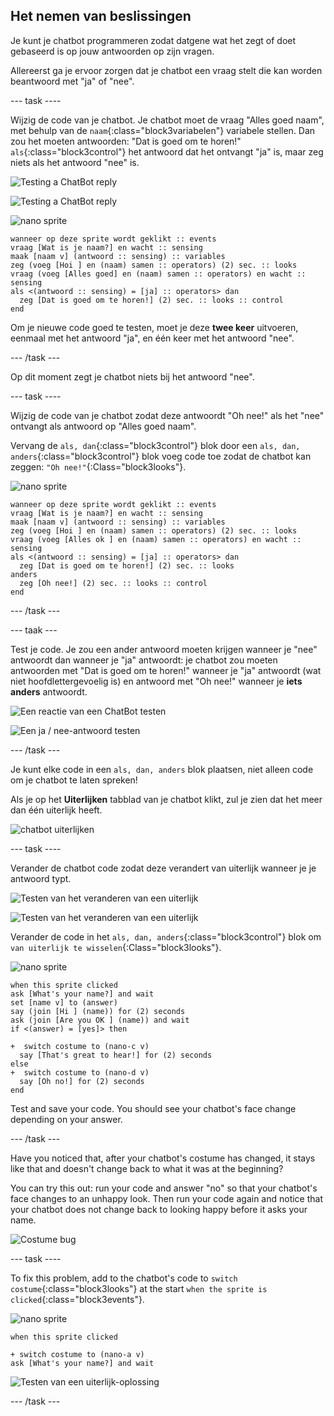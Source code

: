 ## Het nemen van beslissingen

Je kunt je chatbot programmeren zodat datgene wat het zegt of doet gebaseerd is op jouw antwoorden op zijn vragen.

Allereerst ga je ervoor zorgen dat je chatbot een vraag stelt die kan worden beantwoord met "ja" of "nee".

\--- task \----

Wijzig de code van je chatbot. Je chatbot moet de vraag "Alles goed naam", met behulp van de `naam`{:class="block3variabelen"} variabele stellen. Dan zou het moeten antwoorden: "Dat is goed om te horen!" `als`{:class="block3control"} het antwoord dat het ontvangt "ja" is, maar zeg niets als het antwoord "nee" is.

![Testing a ChatBot reply](images/chatbot-if-test1-annotated.png)

![Testing a ChatBot reply](images/chatbot-if-test2.png)

![nano sprite](images/nano-sprite.png)

```blocks3
wanneer op deze sprite wordt geklikt :: events
vraag [Wat is je naam?] en wacht :: sensing
maak [naam v] (antwoord :: sensing) :: variables
zeg (voeg [Hoi ] en (naam) samen :: operators) (2) sec. :: looks
vraag (voeg [Alles goed] en (naam) samen :: operators) en wacht :: sensing
als <(antwoord :: sensing) = [ja] :: operators> dan 
  zeg [Dat is goed om te horen!] (2) sec. :: looks :: control
end
```

Om je nieuwe code goed te testen, moet je deze **twee keer** uitvoeren, eenmaal met het antwoord "ja", en één keer met het antwoord "nee".

\--- /task \---

Op dit moment zegt je chatbot niets bij het antwoord "nee".

\--- task \----

Wijzig de code van je chatbot zodat deze antwoordt "Oh nee!" als het "nee" ontvangt als antwoord op "Alles goed naam".

Vervang de `als, dan`{:class="block3control"} blok door een `als, dan, anders`{:class="block3control"} blok voeg code toe zodat de chatbot kan zeggen: `"Oh nee!"`{:Class="block3looks"}.

![nano sprite](images/nano-sprite.png)

```blocks3
wanneer op deze sprite wordt geklikt :: events
vraag [Wat is je naam?] en wacht :: sensing
maak [naam v] (antwoord :: sensing) :: variables
zeg (voeg [Hoi ] en (naam) samen :: operators) (2) sec. :: looks
vraag (voeg [Alles ok ] en (naam) samen :: operators) en wacht :: sensing
als <(antwoord :: sensing) = [ja] :: operators> dan 
  zeg [Dat is goed om te horen!] (2) sec. :: looks
anders
  zeg [Oh nee!] (2) sec. :: looks :: control
end
```

\--- /task \---

\--- taak \---

Test je code. Je zou een ander antwoord moeten krijgen wanneer je "nee" antwoordt dan wanneer je "ja" antwoordt: je chatbot zou moeten antwoorden met "Dat is goed om te horen!" wanneer je "ja" antwoordt (wat niet hoofdlettergevoelig is) en antwoord met "Oh nee!" wanneer je **iets anders** antwoordt.

![Een reactie van een ChatBot testen](images/chatbot-if-test2.png)

![Een ja / nee-antwoord testen](images/chatbot-if-else-test.png)

\--- /task \---

Je kunt elke code in een `als, dan, anders` blok plaatsen, niet alleen code om je chatbot te laten spreken!

Als je op het **Uiterlijken** tabblad van je chatbot klikt, zul je zien dat het meer dan één uiterlijk heeft.

![chatbot uiterlijken](images/chatbot-costume-view-annotated.png)

\--- task \----

Verander de chatbot code zodat deze verandert van uiterlijk wanneer je je antwoord typt.

![Testen van het veranderen van een uiterlijk](images/chatbot-costume-test1.png)

![Testen van het veranderen van een uiterlijk](images/chatbot-costume-test2.png)

Verander de code in het `als, dan, anders`{:class="block3control"} blok om `van uiterlijk te wisselen`{:Class="block3looks"}.

![nano sprite](images/nano-sprite.png)

```blocks3
when this sprite clicked
ask [What's your name?] and wait
set [name v] to (answer)
say (join [Hi ] (name)) for (2) seconds
ask (join [Are you OK ] (name)) and wait
if <(answer) = [yes]> then 

+  switch costume to (nano-c v)
  say [That's great to hear!] for (2) seconds
else 
+  switch costume to (nano-d v)
  say [Oh no!] for (2) seconds
end
```

Test and save your code. You should see your chatbot's face change depending on your answer.

\--- /task \---

Have you noticed that, after your chatbot's costume has changed, it stays like that and doesn't change back to what it was at the beginning?

You can try this out: run your code and answer "no" so that your chatbot's face changes to an unhappy look. Then run your code again and notice that your chatbot does not change back to looking happy before it asks your name.

![Costume bug](images/chatbot-costume-bug-test.png)

\--- task \----

To fix this problem, add to the chatbot's code to `switch costume`{:class="block3looks"} at the start `when the sprite is clicked`{:class="block3events"}.

![nano sprite](images/nano-sprite.png)

```blocks3
when this sprite clicked

+ switch costume to (nano-a v)
ask [What's your name?] and wait
```

![Testen van een uiterlijk-oplossing](images/chatbot-costume-fix-test.png)

\--- /task \---